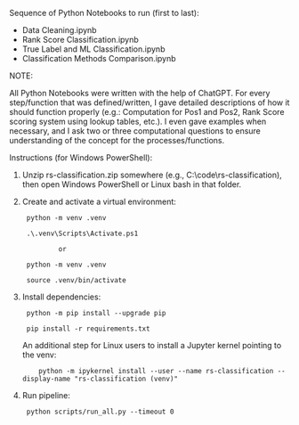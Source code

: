 Sequence of Python Notebooks to run (first to last):

- Data Cleaning.ipynb
- Rank Score Classification.ipynb
- True Label and ML Classification.ipynb
- Classification Methods Comparison.ipynb



NOTE:

All Python Notebooks were written with the help of ChatGPT. For every step/function that was defined/written, I gave detailed descriptions of how it should function properly (e.g.: Computation for Pos1 and Pos2, Rank Score scoring system using lookup tables, etc.). I even gave examples when necessary, and I ask two or three computational questions to ensure understanding of the concept for the processes/functions.



Instructions (for Windows PowerShell):

1. Unzip rs-classification.zip somewhere (e.g., C:\code\rs-classification), then open Windows PowerShell or Linux bash in that folder.
2. Create and activate a virtual environment:

        python -m venv .venv

        .\.venv\Scripts\Activate.ps1

                or

        python -m venv .venv

        source .venv/bin/activate


3. Install dependencies:

        python -m pip install --upgrade pip

        pip install -r requirements.txt


   An additional step for Linux users to install a Jupyter kernel pointing to the venv:

           python -m ipykernel install --user --name rs-classification --display-name "rs-classification (venv)"
   

5. Run pipeline:

        python scripts/run_all.py --timeout 0
